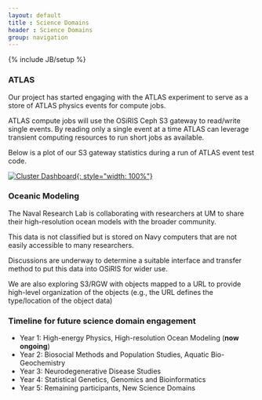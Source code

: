 ```yaml
---
layout: default
title : Science Domains
header : Science Domains
group: navigation
---
```

{% include JB/setup %}


### ATLAS

Our project has started engaging with the ATLAS experiment to serve as a store of ATLAS physics events for compute jobs.  

ATLAS compute jobs will use the OSiRIS Ceph S3 gateway to read/write single events.  By reading only a single event at a time ATLAS can leverage transient computing resources to run short jobs as available.

Below is a plot of our S3 gateway statistics during a run of ATLAS event test code.

[![Cluster Dashboard]({{IMAGE_PATH}}/ATLAS-Test-RGW-Dash.png){: style="width: 100%"}]({{IMAGE_PATH}}/ATLAS-Test-RGW-Dash.png)

### Oceanic Modeling

The Naval Research Lab is collaborating with researchers at UM to share their high-resolution ocean models with the broader community.

This data is not classified but is stored on Navy computers that are not easily accessible to many researchers.

Discussions are underway to determine a suitable interface and transfer method to put this data into OSiRIS for wider use.

We are also exploring S3/RGW with objects mapped to a URL to provide high-level organization of the objects (e.g., the URL defines the type/location of the object data)


### Timeline for future science domain engagement

* Year 1: High-energy Physics, High-resolution Ocean Modeling (**now ongoing**)
* Year 2: Biosocial Methods and Population Studies,  Aquatic Bio-Geochemistry
* Year 3: Neurodegenerative Disease Studies
* Year 4: Statistical Genetics, Genomics and Bioinformatics
* Year 5: Remaining participants, New Science Domains
